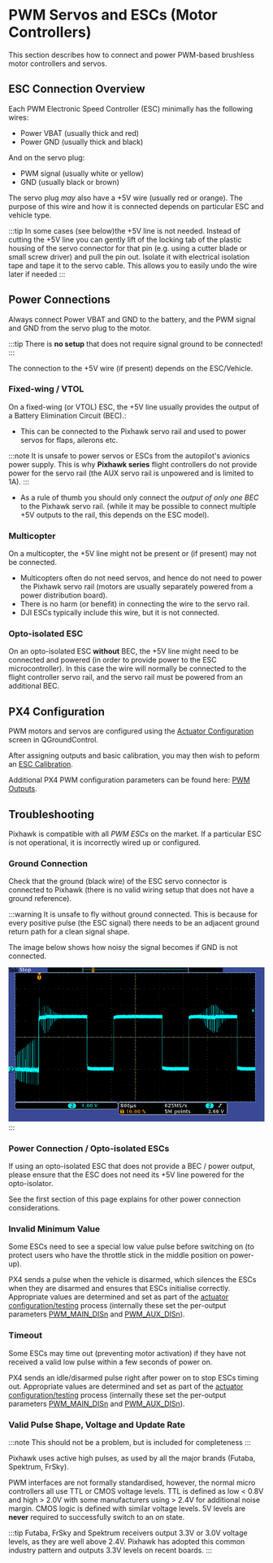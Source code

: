 # PWM Servos and ESCs (Motor Controllers)

This section describes how to connect and power PWM-based brushless motor controllers and servos.

## ESC Connection Overview

Each PWM Electronic Speed Controller (ESC) minimally has the following wires:

- Power VBAT (usually thick and red)
- Power GND (usually thick and black)

And on the servo plug:

- PWM signal (usually white or yellow)
- GND (usually black or brown)

The servo plug *may* also have a +5V wire (usually red or orange). The purpose of this wire and how it is connected depends on particular ESC and vehicle type.

:::tip
In some cases (see below)the +5V line is not needed.
Instead of cutting the +5V line you can gently lift of the locking tab of the plastic housing of the servo connector for that pin (e.g. using a cutter blade or small screw driver) and pull the pin out.
Isolate it with electrical isolation tape and tape it to the servo cable.
This allows you to easily undo the wire later if needed
:::

## Power Connections

Always connect Power VBAT and GND to the battery, and the PWM signal and GND from the servo plug to the motor.

:::tip
There is **no setup** that does not require signal ground to be connected!
:::

The connection to the +5V wire (if present) depends on the ESC/Vehicle.


### Fixed-wing / VTOL

On a fixed-wing (or VTOL) ESC, the +5V line usually provides the output of a Battery Elimination Circuit (BEC).:

- This can be connected to the Pixhawk servo rail and used to power servos for flaps, ailerons etc.

:::note
It is unsafe to power servos or ESCs from the autopilot's avionics power supply. This is why **Pixhawk series** flight controllers do not provide power for the servo rail (the AUX servo rail is unpowered and is limited to 1A).
:::
- As a rule of thumb you should only connect the *output of only one BEC* to the Pixhawk servo rail. (while it may be possible to connect multiple +5V outputs to the rail, this depends on the ESC model).

### Multicopter

On a multicopter, the +5V line might not be present or (if present) may not be connected.
- Multicopters often do not need servos, and hence do not need to power the Pixhawk servo rail (motors are usually separately powered from a power distribution board).
- There is no harm (or benefit) in connecting the wire to the servo rail.
- DJI ESCs typically include this wire, but it is not connected.

### Opto-isolated ESC

On an opto-isolated ESC **without** BEC, the +5V line might need to be connected and powered (in order to provide power to the ESC microcontroller). In this case the wire will normally be connected to the flight controller servo rail, and the servo rail must be powered from an additional BEC.


## PX4 Configuration

PWM motors and servos are configured using the [Actuator Configuration](../config/actuators.md) screen in QGroundControl.

After assigning outputs and basic calibration, you may then wish to peform an [ESC Calibration](../advanced_config/esc_calibration.md).

Additional PX4 PWM configuration parameters can be found here: [PWM Outputs](../advanced_config/parameter_reference.md#pwm-outputs).


## Troubleshooting

Pixhawk is compatible with all *PWM ESCs* on the market. If a particular ESC is not operational, it is incorrectly wired up or configured.

### Ground Connection

Check that the ground (black wire) of the ESC servo connector is connected to Pixhawk (there is no valid wiring setup that does not have a ground reference).

:::warning
It is unsafe to fly without ground connected. This is because for every positive pulse (the ESC signal) there needs to be an adjacent ground return path for a clean signal shape.

The image below shows how noisy the signal becomes if GND is not connected.

![PWM without ground](../../assets/hardware/pwm_esc/pwm_without_gnd.png)
:::

### Power Connection / Opto-isolated ESCs

If using an opto-isolated ESC that does not provide a BEC / power output, please ensure that the ESC does not need its +5V line powered for the opto-isolator.

See the first section of this page explains for other power connection considerations.

### Invalid Minimum Value

Some ESCs need to see a special low value pulse before switching on (to protect users who have the throttle stick in the middle position on power-up).

PX4 sends a pulse when the vehicle is disarmed, which silences the ESCs when they are disarmed and ensures that ESCs initialise correctly. Appropriate values are determined and set as part of the [actuator configuration/testing](../config/actuators.md#actuator-testing) process (internally these set the per-output parameters [PWM_MAIN_DISn](../advanced_config/parameter_reference.md#PWM_MAIN_DIS1) and [PWM_AUX_DISn](../advanced_config/parameter_reference.md#PWM_AUX_DIS1)).

### Timeout

Some ESCs may time out (preventing motor activation) if they have not received a valid low pulse within a few seconds of power on.

PX4 sends an idle/disarmed pulse right after power on to stop ESCs timing out. Appropriate values are determined and set as part of the [actuator configuration/testing](../config/actuators.md#actuator-testing) process (internally these set the per-output parameters [PWM_MAIN_DISn](../advanced_config/parameter_reference.md#PWM_MAIN_DIS1) and [PWM_AUX_DISn](../advanced_config/parameter_reference.md#PWM_AUX_DIS1)).


### Valid Pulse Shape, Voltage and Update Rate

:::note
This should not be a problem, but is included for completeness
:::

Pixhawk uses active high pulses, as used by all the major brands (Futaba, Spektrum, FrSky).

PWM interfaces are not formally standardised, however, the normal micro controllers all use TTL or CMOS voltage levels. TTL is defined as low < 0.8V and high > 2.0V with some manufacturers using > 2.4V for additional noise margin. CMOS logic is defined with similar voltage levels. 5V levels are **never** required to successfully switch to an *on* state.

:::tip
Futaba, FrSky and Spektrum receivers output 3.3V or 3.0V voltage levels, as they are well above 2.4V. 
Pixhawk has adopted this common industry pattern and outputs 3.3V levels on recent boards.
:::
